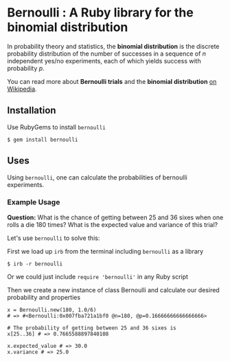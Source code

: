 # Bernoulli : A Ruby library for the binomial distribution

In probability theory and statistics, the **binomial distribution** is the discrete probability distribution of the number of successes in a sequence of *n* independent yes/no experiments, each of which yields success with probability *p*.

You can read more about **Bernoulli trials** and the **binomial distribution** [on Wikipedia](http://en.wikipedia.org/wiki/Binomial_distribution).

## Installation

Use RubyGems to install `bernoulli`

	$ gem install bernoulli

## Uses

Using `bernoulli`, one can calculate the probabilities of bernoulli experiments.

### Example Usage

**Question:** What is the chance of getting between 25 and 36 sixes when one rolls a die 180 times? What is the expected value and variance of this trial?

Let's use `bernoulli` to solve this:

First we load up `irb` from the terminal including `bernoulli` as a library

	$ irb -r bernoulli
	
Or we could just include `require 'bernoulli'` in any Ruby script

Then we create a new instance of class Bernoulli and calculate our desired probability and properties

	x = Bernoulli.new(180, 1.0/6)
	# => #<Bernoulli:0x007fba721a1bf0 @n=180, @p=0.16666666666666666>
	
	# The probability of getting between 25 and 36 sixes is
	x[25..36] # => 0.7665588897840108
	
	x.expected_value # => 30.0
	x.variance # => 25.0

